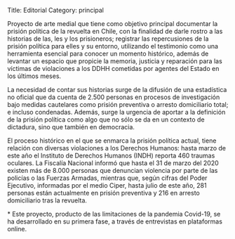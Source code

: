 Title: Editorial
Category: principal

Proyecto de arte medial que tiene como objetivo principal documentar la prisión política de la revuelta en Chile, con la finalidad de darle rostro a las historias de las, les y los prisioneros; registrar las repercusiones de la prisión política para elles y su entorno, utilizando el testimonio como una herramienta esencial para conocer un momento histórico, además de levantar un espacio que propicie la memoria, justicia y reparación para las víctimas de violaciones a los DDHH cometidas por agentes del Estado en los últimos meses.

La necesidad de contar sus historias surge de la difusión de una estadística no oficial que da cuenta de 2.500 personas en procesos de investigación bajo medidas cautelares como prisión preventiva o arresto domiciliario total; e incluso condenadas. Además, surge la urgencia de aportar a la definición de la prisión política como algo que no sólo se da en un contexto de dictadura, sino que también en democracia.

El proceso histórico en el que se enmarca la prisión política actual, tiene relación con diversas violaciones a los Derechos Humanos: hasta marzo de este año el Instituto de Derechos Humanos (INDH) reporta 460 traumas oculares. La Fiscalía Nacional informó que hasta el 31 de marzo del 2020 existen más de 8.000 personas que denuncian violencia por parte de las policías o las Fuerzas Armadas, mientras que, según cifras del Poder Ejecutivo, informadas por el medio Ciper, hasta julio de este año, 281 personas están actualmente en prisión preventiva y 216 en arresto domiciliario tras la revuelta.

\* Este proyecto, producto de las limitaciones de la pandemia Covid-19, se ha desarrollado en su primera fase, a través de entrevistas en plataformas online.
